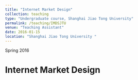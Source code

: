 ```yaml
---
title: "Internet Market Design"
collection: teaching
type: "Undergraduate course, Shanghai Jiao Tong University"
permalink: /teaching/IMDSJTU
venue: "Teaching Assistant"
date: 2016-01-15
location: "Shanghai Jiao Tong University "
---
```



Spring 2016

Internet Market Design
======
